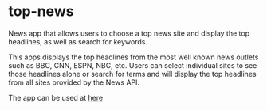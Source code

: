 # top-news
News app that allows users to choose a top news site and display the top headlines, as well as search for keywords.

  This apps displays the top headlines from the most well known news outlets such as BBC, CNN, ESPN, NBC, etc. Users can select individual
sites to see those headlines alone or search for terms and will display the top headlines from all sites provided by the News API.

The app can be used at [here](https://jwong421.github.io/top-news)
